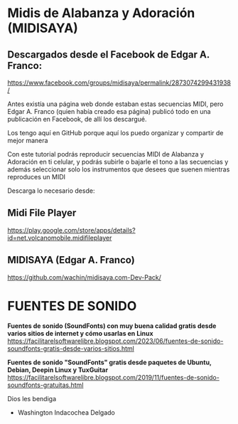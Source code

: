 # Midis de Alabanza y Adoración (MIDISAYA)

## Descargados desde el Facebook de Edgar A. Franco:
https://www.facebook.com/groups/midisaya/permalink/2873074299431938/

Antes existía una página web donde estaban estas secuencias MIDI, pero Edgar A. Franco (quien había creado esa página) publicó todo en una publicación en Facebook, de allí los descargué.

Los tengo aquí en GitHub porque aquí los puedo organizar y compartir de mejor manera


Con este tutorial podrás reproducir secuencias MIDI de Alabanza y Adoración en ti celular, y podrás subirle o bajarle el tono a las secuencias y además seleccionar solo los instrumentos que desees que suenen mientras reproduces un MIDI

Descarga lo necesario desde:

## Midi File Player
https://play.google.com/store/apps/details?id=net.volcanomobile.midifileplayer

## MIDISAYA (Edgar A. Franco)
https://github.com/wachin/midisaya.com-Dev-Pack/

# FUENTES DE SONIDO

**Fuentes de sonido (SoundFonts) con muy buena calidad gratis desde varios sitios de internet y cómo usarlas en Linux**
https://facilitarelsoftwarelibre.blogspot.com/2023/06/fuentes-de-sonido-soundfonts-gratis-desde-varios-sitios.html

**Fuentes de sonido "SoundFonts" gratis desde paquetes de Ubuntu, Debian, Deepin Linux y TuxGuitar**
https://facilitarelsoftwarelibre.blogspot.com/2019/11/fuentes-de-sonido-soundfonts-gratuitas.html

Dios les bendiga 
- Washington Indacochea Delgado



